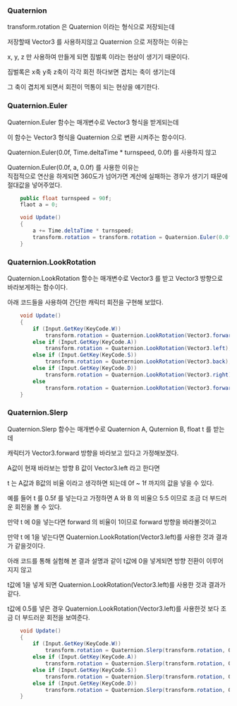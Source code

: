 ### Quaternion

transform.rotation 은 Quaternion 이라는 형식으로 저장되는데

저장할때 Vector3 를 사용하지않고 Quaternion 으로 저장하는 이유는

x, y, z 만 사용하여 만들게 되면 짐벌록 이라는 현상이 생기기 때문이다.

짐벌록은 x축 y축 z축이 각각 회전 하다보면 겹치는 축이 생기는데

그 축이 겹치게 되면서 회전이 먹통이 되는 현상을 얘기한다.

### Quaternion.Euler

Quaternion.Euler 함수는 매개변수로 Vector3 형식을 받게되는데

이 함수는 Vector3 형식을 Quaternion 으로 변환 시켜주는 함수이다.

Quaternion.Euler(0.0f, Time.deltaTime \* turnspeed, 0.0f) 를 사용하지 않고

Quaternion.Euler(0.0f, a, 0.0f) 를 사용한 이유는  
직접적으로 연산을 하게되면 360도가 넘어가면 계산에 실패하는 경우가 생기기 때문에 절대값을 넣어주었다.

```c#
    public float turnspeed = 90f;
    flaot a = 0;

    void Update()
    {
        a += Time.deltaTime * turnspeed;
        transform.rotation = transform.rotation = Quaternion.Euler(0.0f, a, 0.0f);
    }
```

### Quaternion.LookRotation

Quaternion.LookRotation 함수는 매개변수로 Vector3 를 받고 Vector3 방향으로 바라보게하는 함수이다.

아래 코드들을 사용하여 간단한 캐릭터 회전을 구현해 보았다.

```c#
    void Update()
    {
        if (Input.GetKey(KeyCode.W))
            transform.rotation = Quaternion.LookRotation(Vector3.forward);
        else if (Input.GetKey(KeyCode.A))
            transform.rotation = Quaternion.LookRotation(Vector3.left);
        else if (Input.GetKey(KeyCode.S))
            transform.rotation = Quaternion.LookRotation(Vector3.back);
        else if (Input.GetKey(KeyCode.D))
            transform.rotation = Quaternion.LookRotation(Vector3.right);
        else
            transform.rotation = Quaternion.LookRotation(Vector3.forward);
    }
```

### Quaternion.Slerp

Quaternion.Slerp 함수는 매개변수로 Quaternion A, Quternion B, float t 를 받는데

캐릭터가 Vector3.forward 방향을 바라보고 있다고 가정해보겠다.

A값이 현재 바라보는 방향 B 값이 Vector3.left 라고 한다면

t 는 A값과 B값의 비율 이라고 생각하면 되는데 0f ~ 1f 까지의 값을 넣을 수 있다.

예를 들어 t 를 0.5f 를 넣는다고 가정하면 A 와 B 의 비율으 5:5 이므로 조금 더 부드러운 회전을 볼 수 있다.

만약 t 에 0을 넣는다면 forward 의 비율이 1이므로 forward 방향을 바라볼것이고

만약 t 에 1을 넣는다면 Quaternion.LookRotation(Vector3.left)를 사용한 것과 결과가 같을것이다.

아래 코드를 통해 실험해 본 결과 설명과 같이 t값에 0을 넣게되면 방향 전환이 이루어 지지 않고

t값에 1을 넣게 되면 Quaternion.LookRotation(Vector3.left)를 사용한 것과 결과가 같다.

t값에 0.5를 넣은 경우 Quaternion.LookRotation(Vector3.left)를 사용한것 보다 조금 더 부드러운 회전을 보여준다.

```c#
    void Update()
    {
        if (Input.GetKey(KeyCode.W))
            transform.rotation = Quaternion.Slerp(transform.rotation, Quaternion.LookRotation(Vector3.forward), 1f);
        else if (Input.GetKey(KeyCode.A))
            transform.rotation = Quaternion.Slerp(transform.rotation, Quaternion.LookRotation(Vector3.left), 1f);
        else if (Input.GetKey(KeyCode.S))
            transform.rotation = Quaternion.Slerp(transform.rotation, Quaternion.LookRotation(Vector3.back), 1f);
        else if (Input.GetKey(KeyCode.D))
            transform.rotation = Quaternion.Slerp(transform.rotation, Quaternion.LookRotation(Vector3.right), 1f);
    }
```


